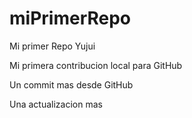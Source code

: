 # miPrimerRepo
Mi primer Repo Yujui

Mi primera contribucion local para GitHub

Un commit mas desde GitHub

Una actualizacion mas

